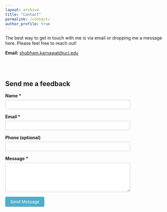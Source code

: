 ```yaml
---
layout: archive
title: "Contact"
permalink: /contact/
author_profile: true
---
```


The best way to get in touch with me is via email or dropping me a message here. Please feel free to reach out!

**Email:** shubham.karnawat@uci.edu

<br><br>
## Send me a feedback

<form action="https://formspree.io/f/mvgwpldv" method="POST" style="max-width: 500px;">
  <div style="margin-bottom: 15px;">
    <label for="name" style="display: block; margin-bottom: 5px; font-weight: bold;">Name *</label>
    <input type="text" id="name" name="name" required style="width: 100%; max-width: 400px; padding: 6px; border: 1px solid #ccc; border-radius: 4px; font-size: 14px;">
  </div>
  
  <div style="margin-bottom: 15px;">
    <label for="email" style="display: block; margin-bottom: 5px; font-weight: bold;">Email *</label>
    <input type="email" id="email" name="email" required style="width: 100%; max-width: 400px; padding: 6px; border: 1px solid #ccc; border-radius: 4px; font-size: 14px;">
  </div>
  
  <div style="margin-bottom: 15px;">
    <label for="phone" style="display: block; margin-bottom: 5px; font-weight: bold;">Phone (optional)</label>
    <input type="tel" id="phone" name="phone" style="width: 100%; max-width: 400px; padding: 6px; border: 1px solid #ccc; border-radius: 4px; font-size: 14px;">
  </div>
  
  <div style="margin-bottom: 15px;">
    <label for="message" style="display: block; margin-bottom: 5px; font-weight: bold;">Message *</label>
    <textarea id="message" name="message" required rows="5" style="width: 100%; max-width: 400px; padding: 6px; border: 1px solid #ccc; border-radius: 4px; font-size: 14px; resize: vertical;"></textarea>
  </div>
  
  <div>
    <button type="submit" style="background-color: #52adc8; color: white; padding: 8px 16px; border: none; border-radius: 4px; font-size: 14px; cursor: pointer;">Send Message</button>
  </div>
</form>

<style>
/* Dark mode styling for form elements */
html[data-theme="dark"] input,
html[data-theme="dark"] textarea {
    background-color: var(--global-bg-color);
    color: var(--global-text-color);
    border-color: var(--global-border-color);
}

html[data-theme="dark"] input:focus,
html[data-theme="dark"] textarea:focus {
    outline: 2px solid var(--global-link-color);
    border-color: var(--global-link-color);
}

html[data-theme="dark"] button {
    background-color: var(--global-link-color) !important;
}

/* Light mode focus styling */
input:focus,
textarea:focus {
    outline: 2px solid #52adc8;
    border-color: #52adc8;
}
</style>

